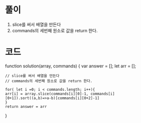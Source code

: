 # 풀이

1. slice를 써서 배열을 만든다
2. commands의 세번째 원소로 값을 return 한다.

# 코드

function solution(array, commands) {
var answer = [];
let arr = [];

    // slice를 써서 배열을 만든다
    // commands의 세번째 원소로 값을 return 한다.

    for( let i =0; i < commands.length; i++){
    arr[i] = array.slice(commands[i][0]-1, commands[i][0+1]).sort((a,b)=>a-b)[commands[i][0+2]-1]
    }
    return answer = arr

}

```js

```
